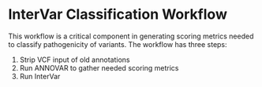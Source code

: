 # InterVar Classification Workflow
This workflow is a critical component in generating scoring metrics needed to classify pathogenicity of variants.
The workflow has three steps:
1. Strip VCF input of old annotations
1. Run ANNOVAR to gather needed scoring metrics
1. Run InterVar